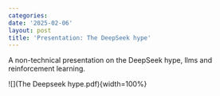 ```yaml
---
categories:
date: '2025-02-06'
layout: post
title: 'Presentation: The DeepSeek hype'
---
```

A non-technical presentation on the DeepSeek hype, llms and reinforcement learning.

![](The Deepseek hype.pdf){width=100%}